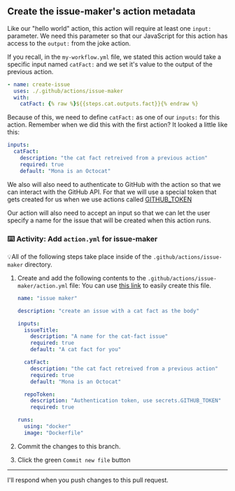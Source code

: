 ## Create the issue-maker's action metadata

Like our "hello world" action, this action will require at least one `input:` parameter. We need this parameter so that our JavaScript for this action has access to the `output:` from the joke action.

If you recall, in the `my-workflow.yml` file, we stated this action would take a specific input named `catFact:` and we set it's value to the output of the previous action.

```yaml
- name: create-issue
  uses: ./.github/actions/issue-maker
  with:
    catFact: {% raw %}${{steps.cat.outputs.fact}}{% endraw %}
```

Because of this, we need to define `catFact:` as one of our `inputs:` for this action. Remember when we did this with the first action? It looked a little like this:

```yaml
inputs:
  catFact:
    description: "the cat fact retreived from a previous action"
    required: true
    default: "Mona is an Octocat"
```

We also will also need to authenticate to GitHub with the action so that we can interact with the GitHub API. For that we will use a special token that gets created for us when we use actions called [GITHUB_TOKEN](https://help.github.com/en/actions/configuring-and-managing-workflows/authenticating-with-the-github_token)

Our action will also need to accept an input so that we can let the user specify a name for the issue that will be created when this action runs.

### :keyboard: Activity: Add `action.yml` for issue-maker

💡All of the following steps take place inside of the `.github/actions/issue-maker` directory.

1. Create and add the following contents to the `.github/actions/issue-maker/action.yml` file:
   You can use [this link]({{quicklink}}) to easily create this file.

   ```yml
   name: "issue maker"

   description: "create an issue with a cat fact as the body"

   inputs:
     issueTitle:
       description: "A name for the cat-fact issue"
       required: true
       default: "A cat fact for you"

     catFact:
       description: "the cat fact retreived from a previous action"
       required: true
       default: "Mona is an Octocat"

     repoToken:
       description: "Authentication token, use secrets.GITHUB_TOKEN"
       required: true

   runs:
     using: "docker"
     image: "Dockerfile"
   ```

1. Commit the changes to this branch.
1. Click the green `Commit new file` button

---

I'll respond when you push changes to this pull request.
